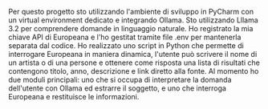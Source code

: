 Per questo progetto sto utilizzando l'ambiente di sviluppo in PyCharm con un virtual environment dedicato e 
integrando Ollama. Sto utilizzando Lllama 3.2 per comprendere domande in linguaggio naturale. Ho registrato la
mia chiave API di Europeana e l'ho gestitat tramite file .env per mantenerla separata dal codice.
Ho realizzato uno script in Python che permette di interrogare Europeana in maniera dinamica, l'utente può
scrivere il nome di un artista o di una persone e ottenere come risposta una lista di risultati che contengono
titolo, anno, descrizione e link diretto alla fonte. Al momento ho due moduli principali: uno che si occupa
di interpretare la domanda dell'utente con Ollama ed estrarre il soggetto, e uno che interroga Europeana e 
restituisce le informazioni. 
